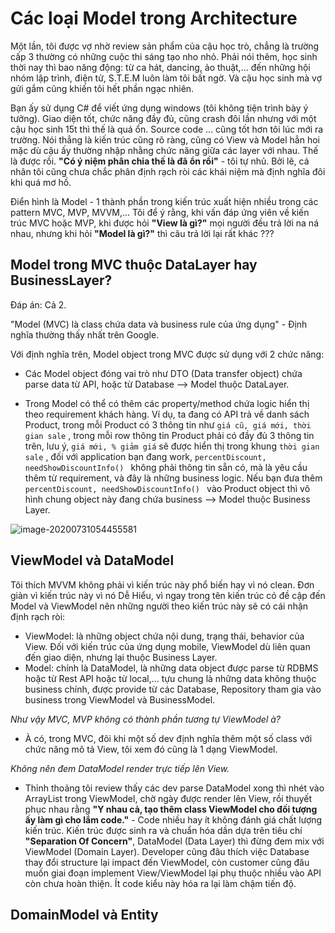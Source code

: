 # Các loại Model trong Architecture

Một lần, tôi được vợ nhờ review sản phẩm của cậu học trò, chẳng là trường cấp 3 thường có những cuộc thi sáng tạo nho nhỏ. Phải nói thêm, học sinh thời nay thì bao năng động: từ ca hát, dancing, ảo thuật,... đến những hội nhóm lập trình, điện tử, S.T.E.M luôn làm tôi bất ngờ. Và cậu học sinh mà vợ gửi gắm cũng khiến tôi hết phần ngạc nhiên. 

Bạn ấy sử dụng C# để viết ứng dụng windows (tôi không tiện trình bày ý tưởng). Giao diện tốt, chức năng đầy đủ, cũng crash đôi lần nhưng với một cậu học sinh 15t thì thế là quá ổn. Source code ... cũng tốt hơn tôi lúc mới ra trường. Nói thẳng là kiến trúc cũng rõ ràng, cũng có View và Model hẳn hoi mặc dù cậu ấy thường nhập nhằng chức năng giữa các layer với nhau. Thế là được rồi. **"Có ý niệm phân chia thế là đã ổn rồi"** - tôi tự nhủ. Bởi lẽ, cá nhân tôi cũng chưa chắc phân định rạch ròi các khái niệm mà định nghĩa đôi khi quá mơ hồ. 

Điển hình là Model - 1 thành phần trong kiến trúc xuất hiện nhiều trong các pattern MVC, MVP, MVVM,...  Tôi để ý rằng, khi vấn đáp ứng viên về kiến trúc MVC hoặc MVP, khi được hỏi **"View là gì?"** mọi người đều trả lời na ná nhau, nhưng khi hỏi **"Model là gì?"** thì câu trả lời lại rất khác ??? 

## Model trong MVC thuộc DataLayer hay BusinessLayer?

Đáp án: Cả 2. 

"Model (MVC) là class chứa data và business rule của ứng dụng" - Định nghĩa thường thấy nhất trên Google.

Với định nghĩa trên, Model object trong MVC được sử dụng với 2 chức năng:

* Các Model object đóng vai trò như DTO (Data transfer object) chứa parse data từ API, hoặc từ Database --> Model thuộc DataLayer.

* Trong Model có thể có thêm các property/method chứa logic hiển thị theo requirement khách hàng. Ví dụ, ta đang có API trả về danh sách Product, trong mỗi Product có 3 thông tin như `giá cũ, giá mới, thời gian sale`  , trong mỗi row thông tin Product phải có đầy đủ 3 thông tin trên, lưu ý, `giá mới, % giảm giá` sẽ được hiển thị trong khung `thời gian sale` , đối với application bạn đang work, `percentDiscount, needShowDiscountInfo() ` không phải thông tin sẵn có, mà là yêu cầu thêm từ requirement, và đây là những business logic. Nếu bạn đưa thêm  `percentDiscount, needShowDiscountInfo() `  vào Product object thì vô hình chung object này đang chứa business --> Model thuộc Business Layer.



![image-20200731054455581](C:\Users\COMPUTER\Documents\blog\PhanLoaiModel.assets\image-20200731054455581.png)



## ViewModel và DataModel

Tôi thích MVVM không phải vì kiến trúc này phổ biến hay vì nó clean. Đơn giản vì kiến trúc này vì nó Dễ Hiểu, vì ngay trong tên kiến trúc có đề cập đến Model và ViewModel nên những người theo kiến trúc này sẽ có cái nhận định rạch ròi:

* ViewModel: là những object chứa nội dung, trạng thái, behavior của View. Đối với kiến trúc của ứng dụng mobile, ViewModel dù liên quan đến giao diện, nhưng lại thuộc Business Layer.
* Model: chính là DataModel, là những data object được parse từ RDBMS hoặc từ Rest API hoặc từ local,... tựu chung là những data không thuộc business chính, được provide từ các Database, Repository tham gia vào business trong ViewModel và BusinessModel.

*Như vậy MVC, MVP không có thành phần tương tự ViewModel à?* 

- À có, trong MVC, đôi khi một số dev định nghĩa thêm một số class với chức năng mô tả View, tôi xem đó cũng là 1 dạng ViewModel. 

*Không nên đem DataModel render trực tiếp lên View.* 

- Thỉnh thoảng tôi review thấy các dev parse DataModel xong thì nhét vào ArrayList trong ViewModel, chờ ngày được render lên View, rồi thuyết phục nhau rằng **"Y nhau cả, tạo thêm class ViewModel cho đối tượng ấy làm gì cho lắm code."** - Code nhiều hay ít không đánh giá chất lượng kiến trúc. Kiến trúc được sinh ra và chuẩn hóa dần dựa trên tiêu chí **"Separation Of Concern"**, DataModel (Data Layer) thì đừng đem mix với ViewModel (Domain Layer). Developer cũng đâu thích việc Database thay đổi structure lại impact đến ViewModel, còn customer cũng đâu muốn giai đoạn implement View/ViewModel lại phụ thuộc nhiều vào API còn chưa hoàn thiện. Ít code kiểu này hóa ra lại làm chậm tiến độ.

## DomainModel và Entity

